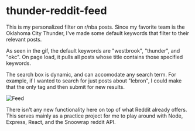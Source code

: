 # thunder-reddit-feed

This is my personalized filter on r/nba posts. Since my favorite team is the Oklahoma City Thunder, I've made some default keywords that filter to their relevant posts.

As seen in the gif, the default keywords are "westbrook", "thunder", and "okc". On page load, it pulls all posts whose title contains those specified keywords.

The search box is dynamic, and can accomodate any search term. For example, if I wanted to search for just posts about "lebron", I could make that the only tag and then submit for new results.

![Feed](images/demo.gif)

There isn't any new functionality here on top of what Reddit already offers. This serves mainly as a practice project for me to play around with Node, Express, React, and the Snoowrap reddit API.
